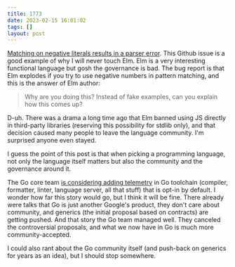 ```yaml
---
title: 1773
date: 2023-02-15 16:01:02
tags: []
layout: post
---
```


[Matching on negative literals results in a parser error](https://github.com/elm/compiler/issues/1773). This Github issue is a good example of why I will never touch Elm. Elm is a very interesting functional language but gosh the governance is bad. The bug report is that Elm explodes if you try to use negative numbers in pattern matching, and this is the answer of Elm author:

> Why are you doing this? Instead of fake examples, can you explain how this comes up?

D-uh. There was a drama a long time ago that Elm banned using JS directly in third-party libraries (reserving this possibility for stdlib only), and that decision caused many people to leave the language community. I'm surprised anyone even stayed.

I guess the point of this post is that when picking a programming language, not only the language itself matters but also the community and the governance around it.

The Go core team [is considering adding telemetry](https://github.com/golang/go/discussions/58409) in Go toolchain (compiler, formatter, linter, language server, all that stuff) that is opt-in by default. I wonder how far this story would go, but I think it will be fine. There already were talks that Go is just another Google's product, they don't care about community, and generics (the initial proposal based on contracts) are getting pushed. And that story the Go team managed well. They canceled the controversial proposals, and what we now have in Go is much more community-accepted.

I could also rant about the Go community itself (and push-back on generics for years as an idea), but I should stop somewhere.
